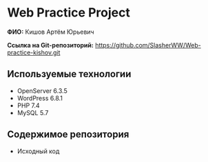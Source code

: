 # Web Practice Project

**ФИО:** Кишов Артём Юрьевич

**Ссылка на Git-репозиторий:** https://github.com/SlasherWW/Web-practice-kishov.git

## Используемые технологии
- OpenServer 6.3.5
- WordPress 6.8.1
- PHP 7.4
- MySQL 5.7 

## Содержимое репозитория
- Исходный код 
